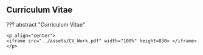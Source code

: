 <style>
  .md-typeset h2 {
    font-size: 0.01rem;
    color: white;
  }
  .md-typeset :is(.admonition,details) {
    margin: 0 0 1.0rem 0;
  }
</style>

## Curriculum Vitae
??? abstract "Curriculum Vitae"

    <p align="center">
    <iframe src="../assets/CV_Work.pdf" width="100%" height=830> </iframe>
    </p>

<br/>
